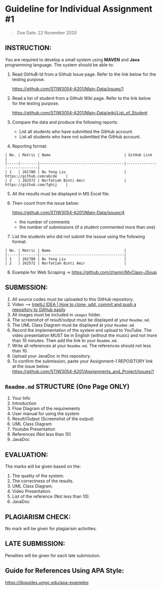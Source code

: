 # Guideline for Individual Assignment #1
>Due Date: 22 November 2020

## INSTRUCTION:

You are required to develop a small system using __MAVEN__ and __Java__ programming language. The system should be able to:
1. Read GitHuB-Id from a Github Issue page. Refer to the link below for the testing purpose.  

   https://github.com/STIW3054-A201/Main-Data/issues/1
   

2. Read a list of student from a Github Wiki page. Refer to the link below for the testing purpose.
   
   https://github.com/STIW3054-A201/Main-Data/wiki/List_of_Student

3. Compare the data and produce the following reports:
   * List all students who have submitted the GitHub account.
   * List all students who have not submitted the GitHub account.
     

4. Reporting format:
```
| No. | Matric | Name                                  | GitHub Link                 |
|-----|--------|---------------------------------------|-----------------------------|
| 1   | 261780 | Bu Yong Liu                           | https://github.com/abcde    |
| 2   | 262572 | Norfatiah Binti Amir                  | https://github.com/fghij    |
```

5. All the results must be displayed in MS Excel file.

6. Then count from the issue below:

   https://github.com/STIW3054-A201/Main-Data/issues/4 
   
   * the number of comments
   * the number of submissions (if a student commented more than one)

7. List the students who did not submit the isssue using the following format:

```
| No. | Matric | Name                                  |
|-----|--------|---------------------------------------|
| 1   | 261780 | Bu Yong Liu                           | 
| 2   | 262572 | Norfatiah Binti Amir                  | 
```

8. Example for Web Scraping -> https://github.com/zhamri/MyClass-JSoup


## SUBMISSION:

1. All source codes must be uploaded to this GitHub repository.
1. Video --> [IntelliJ IDEA | How to clone, add, commit and push a repository to GitHub easily](https://youtu.be/RXV3Yusr0SI)
1. All images must be included in `images` folder.
1. The screenshot of result/output must be displayed at your `Readme.md`.
1. The UML Class Diagram must be displayed at your `Readme.md`.
1. Record the implementation of the system and upload to YouTube. The video presentation MUST be in English (without the music) and not more than 10 minutes.  Then add the link to your `Readme.md`.
1. Write all references at your `Readme.md`. The references should not less than 10.
1. Upload your JavaDoc in this repository.
1. To confirm the submission, paste your Assignment-1 REPOSITORY link at the issue below:    
   https://github.com/STIW3054-A201/Assignments_and_Project/issues/1


## `Readme.md` STRUCTURE (One Page ONLY)

1. Your Info
1. Introduction
1. Flow Diagram of the requirements
1. User manual for using the system
1. Result/Output (Screenshot of the output)
1. UML Class Diagram
1. Youtube Presentation
1. References (Not less than 10)
1. JavaDoc


## EVALUATION:

The marks will be given based on the:
1. The quality of the system.
2. The correctness of the results.
3. UML Class Diagram.
4. Video Presentation.
5. List of the reference (Not less than 10).
6. JavaDoc

## PLAGIARISM CHECK:

No mark will be given for plagiarism activities.


## LATE SUBMISSION:

Penalties will be given for each late submission.


## Guide for References Using APA Style:

https://libguides.umgc.edu/apa-examples


